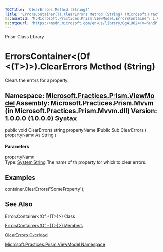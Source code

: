```yaml
---
TOCTitle: 'ClearErrors Method (String)'
Title: 'ErrorsContainer(T).ClearErrors Method (String) (Microsoft.Practices.Prism.ViewModel)'
ms:assetid: 'M:Microsoft.Practices.Prism.ViewModel.ErrorsContainer\`1.ClearErrors(System.String)'
ms:mtpsurl: 'https://msdn.microsoft.com/en-us/library/Gg419024(v=PandP.50)'
---
```


Prism Class Library

ErrorsContainer&lt;(Of &lt;(T&gt;)&gt;).ClearErrors Method (String)
=======================================================================

Clears the errors for a property.

**Namespace:** [Microsoft.Practices.Prism.ViewModel](https://msdn.microsoft.com/n:microsoft.practices.prism.viewmodel)
**Assembly:** Microsoft.Practices.Prism.Mvvm (in Microsoft.Practices.Prism.Mvvm.dll) Version: 1.0.0.0 (1.0.0.0)
Syntax
------

<span id="syntaxToggle"></span>public void ClearErrors( string propertyName )Public Sub ClearErrors ( propertyName As String )
#### Parameters

propertyName  
Type: [System.String](http://msdn2.microsoft.com/en-us/library/s1wwdcbf)
The name of th property for which to clear errors.

Examples
--------

<span id="exampleToggle"></span> container.ClearErrors("SomeProperty");

See Also
--------


[ErrorsContainer&lt;(Of &lt;(T&gt;)&gt;) Class](https://msdn.microsoft.com/t:microsoft.practices.prism.viewmodel.errorscontainer%601)

[ErrorsContainer&lt;(Of &lt;(T&gt;)&gt;) Members](https://msdn.microsoft.com/allmembers.t:microsoft.practices.prism.viewmodel.errorscontainer%601)

[ClearErrors Overload](https://msdn.microsoft.com/overload:microsoft.practices.prism.viewmodel.errorscontainer%601.clearerrors)

[Microsoft.Practices.Prism.ViewModel Namespace](https://msdn.microsoft.com/n:microsoft.practices.prism.viewmodel)
